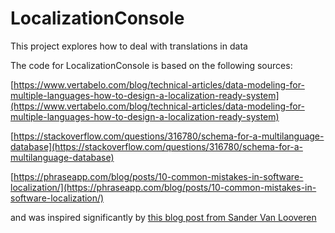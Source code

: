 # LocalizationConsole
This project explores how to deal with translations in data

The code for LocalizationConsole is based on the following sources:

[https://www.vertabelo.com/blog/technical-articles/data-modeling-for-multiple-languages-how-to-design-a-localization-ready-system](https://www.vertabelo.com/blog/technical-articles/data-modeling-for-multiple-languages-how-to-design-a-localization-ready-system)

[https://stackoverflow.com/questions/316780/schema-for-a-multilanguage-database](https://stackoverflow.com/questions/316780/schema-for-a-multilanguage-database)

[https://phraseapp.com/blog/posts/10-common-mistakes-in-software-localization/](https://phraseapp.com/blog/posts/10-common-mistakes-in-software-localization/)

and was inspired significantly by [this blog post from Sander Van Looveren](https://blog.sandervanlooveren.be/posts/storing-translations-in-a-database-the-right-way/)


